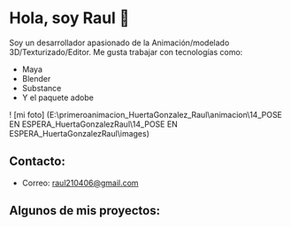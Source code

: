 # Hola, soy Raul 👋



Soy un desarrollador apasionado de la Animación/modelado 3D/Texturizado/Editor. Me gusta trabajar con tecnologías como:
- Maya
- Blender
- Substance
- Y el paquete adobe

! [mi foto] (E:\primeroanimacion_HuertaGonzalez_Raul\animacion\14_POSE EN ESPERA_HuertaGonzalezRaul\14_POSE EN ESPERA_HuertaGonzalezRaul\images)

## Contacto:
- Correo: raul210406@gmail.com

  

## Algunos de mis proyectos:

